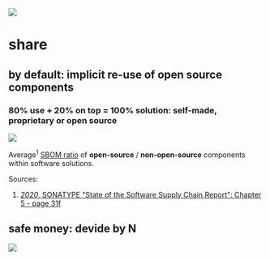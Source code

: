 ![](https://upload.wikimedia.org/wikipedia/commons/thumb/2/2d/Icon_DINA_Voraussetzungen_Digitale_Nachhaltigkeit_10_Beitrag_Zur_Nachhaltigen_Entwicklung_Farbig.svg/200px-Icon_DINA_Voraussetzungen_Digitale_Nachhaltigkeit_10_Beitrag_Zur_Nachhaltigen_Entwicklung_Farbig.svg.png)

# share

## by default: implicit re-use of open source components

### 80% use + 20% on top = 100% solution: self-made, proprietary or open source

<img src="http://yuml.me/diagram/plain;dir:TB/usecase/(100{bg:greenyellow})>(10{bg:yellow}),(100)>(90{bg:forestgreen}),(make{bg:lightskyblue})>(100),(take{bg:green})>(90),(buy{bg:lightcoral})>(100),(10)<(proprietary),(10)<(open source),(90)<(open source),(10)<(self made).svg"/>

Average<sup>1</sup> [SBOM ratio](https://en.wikipedia.org/wiki/Software_bill_of_materials) of **open-source** / **non-open-source** components within software solutions.


Sources:
1. [_2020_, SONATYPE "State of the Software Supply Chain Report": Chapter 5 - page 31f](https://en.sonatype.com/2020ssc)

## safe money: devide by N

<a href="http://yuml.me/6f826b2f.json"><img src="http://yuml.me/6f826b2f.svg"/></a>
